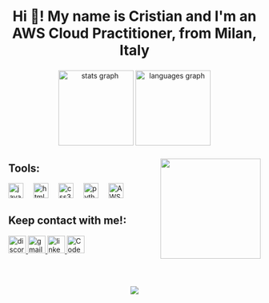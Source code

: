 <h1 align="center">Hi 👋! My name is Cristian and I'm an AWS Cloud Practitioner, from Milan, Italy</h1>

###

<div align="center">
  <img src="https://github-readme-stats.vercel.app/api?username=HvmanBot&hide_title=false&hide_rank=false&show_icons=true&include_all_commits=true&count_private=true&disable_animations=false&theme=dracula&locale=en&hide_border=false" height="150" alt="stats graph"  />
  <img src="https://github-readme-stats.vercel.app/api/top-langs?username=HvmanBot&locale=en&hide_title=false&layout=compact&card_width=320&langs_count=5&theme=dracula&hide_border=false" height="150" alt="languages graph"  />
</div>

###

<img align="right" height="200" src="https://media1.giphy.com/media/bGgsc5mWoryfgKBx1u/200w.gif"  />

###

<div align="left">
  <h2>Tools:</h2>
  <img src="https://cdn.jsdelivr.net/gh/devicons/devicon/icons/javascript/javascript-original.svg" height="30" alt="javascript logo"  />
  <img width="12" />
  <img src="https://cdn.jsdelivr.net/gh/devicons/devicon/icons/html5/html5-original.svg" height="30" alt="html5 logo"  />
  <img width="12" />
  <img src="https://cdn.jsdelivr.net/gh/devicons/devicon/icons/css3/css3-original.svg" height="30" alt="css3 logo"  />
  <img width="12" />
  <img src="https://cdn.jsdelivr.net/gh/devicons/devicon/icons/python/python-original.svg" height="30" alt="python logo"  />
  <img width="12" />
  <img src="https://www.vectorlogo.zone/logos/amazon_aws/amazon_aws-ar21.png" height="30" alt="AWS logo"  />
  <img width="20" />
</div>

###
<h2>Keep contact with me!:</h2>
<div align="left">
<a href="https://discord.com/users/crisvel." target="_blank">
  <img src="https://img.shields.io/static/v1?message=Discord&logo=discord&label=&color=7289DA&logoColor=white&labelColor=&style=for-the-badge" height="35" alt="discord logo"  />
</a>
<a href="mailto:exeluan@gmail.com">
  <img src="https://img.shields.io/static/v1?message=Gmail&logo=gmail&label=&color=D44638&logoColor=white&labelColor=&style=for-the-badge" height="35" alt="gmail logo" />
<a href="https://www.linkedin.com/in/crisvel94/" target="_blank">
  <img src="https://img.shields.io/static/v1?message=LinkedIn&logo=linkedin&label=&color=0077B5&logoColor=white&labelColor=&style=for-the-badge" height="35" alt="linkedin logo" />
</a>
<a href="https://www.codedex.io/@HvmanBot" target="_blank">
  <img src="https://members-csforall.imgix.net/members/logos/coin-logo.png" height="35" alt="Codedex logo"  />
</a>
</div>


###

<br clear="both">

###


<div align="center">
  <img src="https://profile-counter.glitch.me/HvmanBot/count.svg?"/>
</div>
